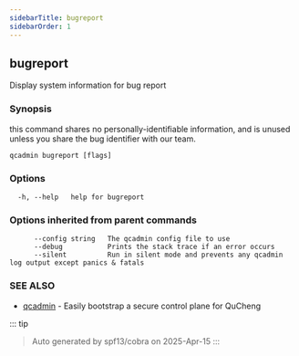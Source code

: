 ```yaml
---
sidebarTitle: bugreport
sidebarOrder: 1
---
```


## bugreport

Display system information for bug report

### Synopsis

this command shares no personally-identifiable information, and is unused unless you share the bug identifier with our team.

```
qcadmin bugreport [flags]
```

### Options

```
  -h, --help   help for bugreport
```

### Options inherited from parent commands

```
      --config string   The qcadmin config file to use
      --debug           Prints the stack trace if an error occurs
      --silent          Run in silent mode and prevents any qcadmin log output except panics & fatals
```

### SEE ALSO

* [qcadmin](../qcadmin.md)	 - Easily bootstrap a secure control plane for QuCheng

::: tip
>Auto generated by spf13/cobra on 2025-Apr-15
:::
